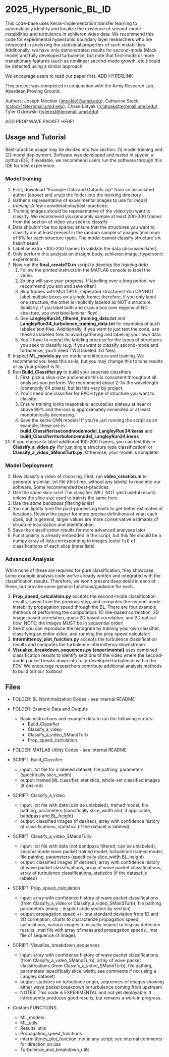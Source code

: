# 2025_Hypersonic_BL_ID
This code-base uses Keras-implementation transfer learning to automatically identify and localize the existence of second-mode instabilities and turbulence in schlieren video data. We recommend this code for experimental hypersonic boundary layer researchers who are interested in analyzing the statistical properties of such instabilities. Additionally, we have only demonstrated results for second-mode (Mack mode) and fully developed turbulence, but note that first-mode or more transitionary features (such as nonlinear second-mode growth, etc.) could be detected using a similar approach.

We encourage users to read our paper first. ADD HYPERLINK

This project was completed in conjunction with the Army Research Lab, Aberdeen Proving Ground. 

Authors: Joseph Mockler (jmockle1@umd.edu), Catherine Stock (cstock1@terpmail.umd.edu), Chase Latyak (rclatyak@terpmail.umd.edu), Tyler Ostrowski (tylerost@terpmail.umd.edu)

ADD PROP WAVE PACKET HERE!

## Usage and Tutorial
Best-practice usage may be divided into two section: (1) model training and (2) model deployment. Software was developed and tested in spyder, a python IDE; if available, we recommend users run the software through this IDE for best experience.

### Model training
1. First, download "Example Data and Outputs.zip" from an associated author (above) and unzip the folder into the working directory
2. Gather a representative of experimental images to use for *model training*. A few considerations/best-practices:
  1. Training images should be representative of the video you want to classify. We recommend you randomly sample at least 200-300 frames from the section of video you seek to classify
  2. Data shouldn't be too sparse: ensure that the structures you want to classify are at least present in the random sample of images (minimum of 5% for each structure type). The model cannot classify structure's it hasn't seen!
  3. Label an extra ~100-200 frames to validate the data (discussed later).
  4. Only perform this analysis on straight body, schlieren image, hypersonic experiments.
3. Now run the **final_createTD.m** script to develop the *training data*
   1. Follow the printed instructs in the MATLAB console to label the video.
   2. Exiting will save your progress. If labelling over a long period, we recommend you exit and save often!
   3. Skip frames with MULTIPLE, seperated structures! You CANNOT label multiple boxes on a single frame; therefore, if you only label one structure, the other is implicitly labeled as NOT a structure. Similarly, if you label both and draw a box over regions of NO structure, you overlabel laminar flow!
   4. See **LangleyRun34_filtered_training_data.txt** and **LangleyRun34_turbulence_training_data.txt** for examples of such labeled text files. Additionally, if you want to just test the code, use these as labeled files to avoid gathering and labeling your own data.
   5. You'll have to repeat the labeling process for the types of structures you seek to classify (e.g. if you want to classify second-mode and turbulence, you'll need TWO labeled .txt files)
4. Inspect **ML_models.py** set model architecture and training. We recommend you keep this as-is, but you may change this to tune results or as your project is fit.
5. Run **Build_Classifier.py** to build your seperate classifiers
   1. First, pick a slice-size and ensure this is consistent throughout all analyses you perform. We recommend about 2-3x the wavelength (commonly 64 pixels), but let this vary by project. 
   2. You'll need one classifier for EACH type of structure you want to classify.
   3. Ensure training looks reasonable: accuracies plateau at near or above 90% and the loss is approximately minimized or at least monotonically decreasing. 
   4. Save the keras CNN models! If you're just running the script as an example, these are in **build_Classifier\secondmodemodel_LangleyRun34.keras** and **build_Classifier\turbulencemodel_LangleyRun34.keras**
6. If you choose to label additional 100-200 frames, you can test this in **Classify_a_video.py** (for just single structure type classification) or **Classify_a_video_SMandTurb.py.** Otherwise, your model is complete!

### Model Deployment
1. Now classify a video of choosing. First, run **video_creation.m** to generate a similar .txt file (this time, without any labels) to read into our software. Some recommended best-practices:
  1. Use the *same slice size!* The classifier WILL NOT yield useful results unless the slice size used to train is the same here
  2. Use the *same bandpass filtering limits!*
  3. You can lightly tune the post-processing limits to get better estimates of locations. Review the paper for more precise definitions of what each does, but in general, larger values are more conservative estimates of structure localization and identification.
2. Save the classification results for more advanced analyses later
  1. Functionality is already embedded in the script, but this file should be a numpy array of lists corresponding to images (outer list) of classifications of each slice (inner lists)
   
### Advanced Analysis
While none of these are required for pure classification, they showcase some example analysis code we've already written and integrated with the classification results. Therefore, we won't present deep detail in each of these, but provide some general functions/guidance for each.
1. **Prop_speed_calculation.py** accepts the second-mode classification results, saved from the previous step, and computes the second-mode instability propagation speed through the BL. There are four example methods of performing the computation: 1D line-based correlation, 2D image-based correlation, quasi-2D based correlation, and 2D optical flow. NOTE: the images MUST be in sequential order!
  1. See if you can reproduce the histogram by training your own classifier, classifying an entire video, and running the prop speed calculator!
2. **Intermittency_plot_function.py** accepts the turbulence classification results and computes the turbulence intermittency downstream. 
3. **Visualize_breakdown_sequences.py (experimental)** uses combined classification results to identify sections of the video where the second-mode packet breaks down into fully-developed turbulence within the FOV.
We encourage researchers contribute additional analysis methods to build out our toolbox!


## Files
- FOLDER: BL Norminalization Codes - see internal README

- FOLDER: Example Data and Outputs
  - Basic instructions and example data to run the following scripts:
    - Build_Classifier
    - Classify_a_video
    - Classify_a_video_SMandTurb
    - Prop_speed_calculation

- FOLDER: MATLAB Utility Codes - see internal README

- SCRIPT: Build_Classifier
  - input: .txt file for a labeled dataset, file pathing, parameters (specifically slice_width)
  - output: trained ML classifier, statistics, whole-set classified images (if desired)

- SCRIPT: Classify_a_video
  - input: .txt file with data (can be unlabeled), trained model, file pathing, parameters (specifically slice_width and, if applicable, bandpass and BL_height)
  - output: classified images (if desired), array with confidence history of classifications, statistics (if the dataset is labeled)

- SCRIPT: Classify_a_video_SMandTurb
  - input: .txt file with data (not bandpass filtered; can be unlabeled), second-mode wave packet trained model, turbulence trained model, file pathing, parameters (specifically slice_width BL_height)
  - output: classified images (if desired), array with confidence history of wave packet classifications, array of wave packet classifications, array of turbulence classifications, statistics (if the dataset is labeled)

- SCRIPT: Prop_speed_calculation
  - input: array with confidence history of wave packet classifications (from Classify_a_video or Classify_a_video_SMandTurb), file pathing, parameters (many - inspect code section by section)
  - output: propagation speed +/- one standard deviation from 1D and 2D correlation, charts to characterize propagation speed calculations, various images to visually inspect or display detection results, .mat file with array of measured propagation speeds, .mat file of sequence of images
  
- SCRIPT: Visualize_breakdown_sequences
  - input: array with confidence history of wave packet classifications (from Classify_a_video_SMandTurb), array of wave packet classifications (from Classify_a_video_SMandTurb), file pathing, parameters (specifically slice_width; see comments if not using a Langley dataset)
  - output: statistics on turbulence origin, sequences of images showing either wave packet breakdown or turbulence coming from upstream
  - NOTES: This code is EXPERIMENTAL and not yet deployable. It infrequently produces good results, but remains a work in progress.

- Custom FUNCTIONS:
  - ML_models
  - ML_utils
  - Results_utils
  - Propagation_speed_functions
  - intermittency_plot_function: not in any script; see internal comments for direction on use
  - Turbulence_and_breakdown_utils
